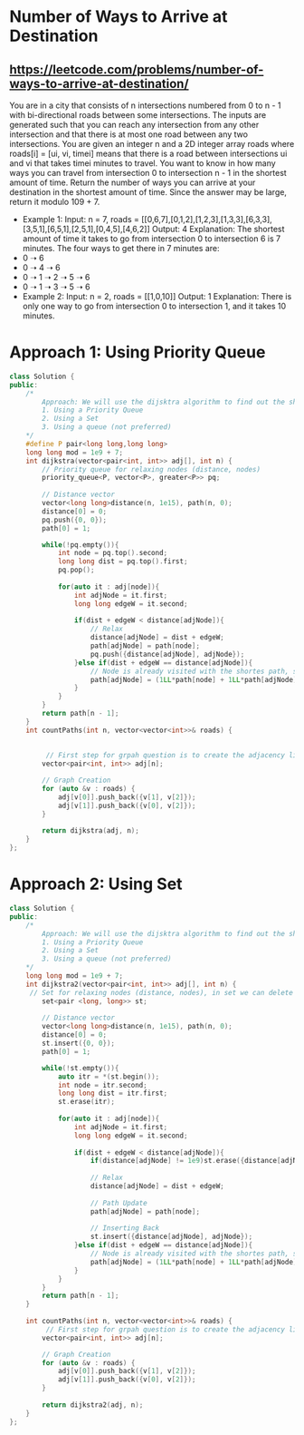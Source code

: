 # Number of Ways to Arrive at Destination
## https://leetcode.com/problems/number-of-ways-to-arrive-at-destination/

You are in a city that consists of n intersections numbered from 0 to n - 1 with bi-directional roads between some intersections. The inputs are generated such that you can reach any intersection from any other intersection and that there is at most one road between any two intersections.
You are given an integer n and a 2D integer array roads where roads[i] = [ui, vi, timei] means that there is a road between intersections ui and vi that takes timei minutes to travel. You want to know in how many ways you can travel from intersection 0 to intersection n - 1 in the shortest amount of time.
Return the number of ways you can arrive at your destination in the shortest amount of time. Since the answer may be large, return it modulo 109 + 7.
- Example 1:
Input: n = 7, roads = [[0,6,7],[0,1,2],[1,2,3],[1,3,3],[6,3,3],[3,5,1],[6,5,1],[2,5,1],[0,4,5],[4,6,2]]
Output: 4
Explanation: The shortest amount of time it takes to go from intersection 0 to intersection 6 is 7 minutes.
The four ways to get there in 7 minutes are:
- 0 ➝ 6
- 0 ➝ 4 ➝ 6
- 0 ➝ 1 ➝ 2 ➝ 5 ➝ 6
- 0 ➝ 1 ➝ 3 ➝ 5 ➝ 6
- Example 2:
Input: n = 2, roads = [[1,0,10]]
Output: 1
Explanation: There is only one way to go from intersection 0 to intersection 1, and it takes 10 minutes.

# Approach 1: Using Priority Queue
```cpp
class Solution {
public:
    /*
        Approach: We will use the dijsktra algorithm to find out the shortest distance then calculate number of ways you can arrive at your destination in the shortest time. Take distance as long long
        1. Using a Priority Queue
        2. Using a Set
        3. Using a queue (not preferred)
    */
    #define P pair<long long,long long> 
    long long mod = 1e9 + 7;
    int dijkstra(vector<pair<int, int>> adj[], int n) {
        // Priority queue for relaxing nodes (distance, nodes)
        priority_queue<P, vector<P>, greater<P>> pq;
        
        // Distance vector
        vector<long long>distance(n, 1e15), path(n, 0);
        distance[0] = 0;
        pq.push({0, 0});
        path[0] = 1;

        while(!pq.empty()){
            int node = pq.top().second;
            long long dist = pq.top().first;
            pq.pop();
            
            for(auto it : adj[node]){
                int adjNode = it.first;
                long long edgeW = it.second;
                
                if(dist + edgeW < distance[adjNode]){
                    // Relax
                    distance[adjNode] = dist + edgeW;
                    path[adjNode] = path[node];
                    pq.push({distance[adjNode], adjNode});
                }else if(dist + edgeW == distance[adjNode]){
                    // Node is already visited with the shortes path, sum of parent and the current node path
                    path[adjNode] = (1LL*path[node] + 1LL*path[adjNode]) % mod;
                }
            }
        }
        return path[n - 1];
    }
    int countPaths(int n, vector<vector<int>>& roads) {
        
        
         // First step for grpah question is to create the adjacency list
        vector<pair<int, int>> adj[n];

        // Graph Creation
        for (auto &v : roads) {
            adj[v[0]].push_back({v[1], v[2]});
            adj[v[1]].push_back({v[0], v[2]});
        }
        
        return dijkstra(adj, n);
    }
};
```

# Approach 2: Using Set
```cpp
class Solution {
public:
    /*
        Approach: We will use the dijsktra algorithm to find out the shortest distance then calculate number of ways you can arrive at your destination in the shortest time. Take distance as long long
        1. Using a Priority Queue
        2. Using a Set
        3. Using a queue (not preferred)
    */
    long long mod = 1e9 + 7;
    int dijkstra2(vector<pair<int, int>> adj[], int n) {
     // Set for relaxing nodes (distance, nodes), in set we can delete if we found dist != INF but it will also takes up O(logn)
        set<pair <long, long>> st;
        
        // Distance vector
        vector<long long>distance(n, 1e15), path(n, 0);
        distance[0] = 0;
        st.insert({0, 0});
        path[0] = 1;

        while(!st.empty()){
            auto itr = *(st.begin());
            int node = itr.second;
            long long dist = itr.first;
            st.erase(itr);
            
            for(auto it : adj[node]){
                int adjNode = it.first;
                long long edgeW = it.second;
                
                if(dist + edgeW < distance[adjNode]){
                    if(distance[adjNode] != 1e9)st.erase({distance[adjNode], adjNode});
                    
                    // Relax
                    distance[adjNode] = dist + edgeW;
                    
                    // Path Update
                    path[adjNode] = path[node];
                    
                    // Inserting Back 
                    st.insert({distance[adjNode], adjNode});
                }else if(dist + edgeW == distance[adjNode]){
                    // Node is already visited with the shortes path, sum of parent and the current node path
                    path[adjNode] = (1LL*path[node] + 1LL*path[adjNode]) % mod;
                }
            }
        }
        return path[n - 1];
    }
    
    int countPaths(int n, vector<vector<int>>& roads) {
         // First step for grpah question is to create the adjacency list
        vector<pair<int, int>> adj[n];

        // Graph Creation
        for (auto &v : roads) {
            adj[v[0]].push_back({v[1], v[2]});
            adj[v[1]].push_back({v[0], v[2]});
        }
        
        return dijkstra2(adj, n);
    }
};
```